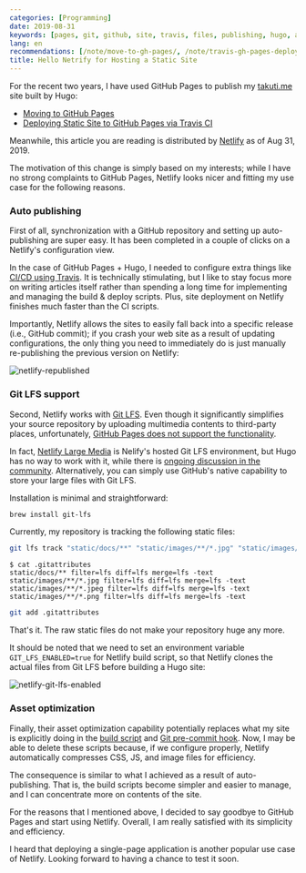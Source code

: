 ```yaml
---
categories: [Programming]
date: 2019-08-31
keywords: [pages, git, github, site, travis, files, publishing, hugo, auto, deployment]
lang: en
recommendations: [/note/move-to-gh-pages/, /note/travis-gh-pages-deployment/, /note/hugo-markdown-and-mathjax/]
title: Hello Netrify for Hosting a Static Site
---
```


For the recent two years, I have used GitHub Pages to publish my [takuti.me](/) site built by Hugo:

- [Moving to GitHub Pages](/note/move-to-gh-pages)
- [Deploying Static Site to GitHub Pages via Travis CI](/note/travis-gh-pages-deployment)

Meanwhile, this article you are reading is distributed by [Netlify](https://netlify.com) as of Aug 31, 2019.

The motivation of this change is simply based on my interests; while I have no strong complaints to GitHub Pages, Netlify looks nicer and fitting my use case for the following reasons.

### Auto publishing

First of all, synchronization with a GitHub repository and setting up auto-publishing are super easy. It has been completed in a couple of clicks on a Netlify's configuration view.

In the case of GitHub Pages + Hugo, I needed to configure extra things like [CI/CD using Travis](/note/travis-gh-pages-deployment). It is technically stimulating, but I like to stay focus more on writing articles itself rather than spending a long time for implementing and managing the build & deploy scripts. Plus, site deployment on Netlify finishes much faster than the CI scripts.

Importantly, Netlify allows the sites to easily fall back into a specific release (i.e., GitHub commit); if you crash your web site as a result of updating configurations, the only thing you need to immediately do is just manually re-publishing the previous version on Netlify:

![netlify-republished](/images/hello-netlify/netlify-republished.png)

### Git LFS support

Second, Netlify works with [Git LFS](https://git-lfs.github.com). Even though it significantly simplifies your source repository by uploading multimedia contents to third-party places, unfortunately, [GitHub Pages does not support the functionality](https://github.com/git-lfs/git-lfs/issues/3498). 

In fact, [Netlify Large Media](https://www.netlify.com/docs/large-media/) is Nelify's hosted Git LFS environment, but Hugo has no way to work with it, while there is [ongoing discussion in the community](https://github.com/gohugoio/hugo/issues/5749). Alternatively, you can simply use GitHub's native capability to store your large files with Git LFS.

Installation is minimal and straightforward:

```sh
brew install git-lfs
```

Currently, my repository is tracking the following static files:

```sh
git lfs track "static/docs/**" "static/images/**/*.jpg" "static/images/**/*.jpeg" "static/images/**/*.png"
```

```
$ cat .gitattributes
static/docs/** filter=lfs diff=lfs merge=lfs -text
static/images/**/*.jpg filter=lfs diff=lfs merge=lfs -text
static/images/**/*.jpeg filter=lfs diff=lfs merge=lfs -text
static/images/**/*.png filter=lfs diff=lfs merge=lfs -text
```

```sh
git add .gitattributes
```

That's it. The raw static files do not make your repository huge any more.  

It should be noted that we need to set an environment variable `GIT_LFS_ENABLED=true` for Netlify build script, so that Netlify clones the actual files from Git LFS before building a Hugo site:

![netlify-git-lfs-enabled](/images/hello-netlify/netlify-git-lfs-enabled.png)

### Asset optimization

Finally, their asset optimization capability potentially replaces what my site is explicitly doing in the [build script](https://github.com/takuti/takuti.me/blob/a17154d08254e0d70056becff59f5507e711f814/gulpfile.js#L18) and [Git pre-commit hook](https://github.com/takuti/takuti.me/blob/535d3bc828c6deea280df826a4588edca364cbe4/scripts/imagemin.js). Now, I may be able to delete these scripts because, if we configure properly, Netlify automatically compresses CSS, JS, and image files for efficiency.

The consequence is similar to what I achieved as a result of auto-publishing. That is, the build scripts become simpler and easier to manage, and I can concentrate more on contents of the site.

For the reasons that I mentioned above, I decided to say goodbye to GitHub Pages and start using Netlify. Overall, I am really satisfied with its simplicity and efficiency. 

I heard that deploying a single-page application is another popular use case of Netlify. Looking forward to having a chance to test it soon.